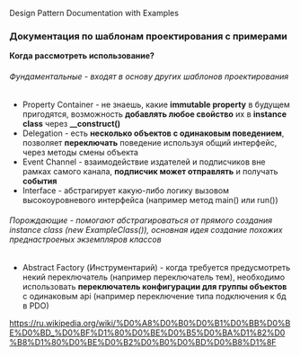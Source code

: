 Design Pattern Documentation with Examples

### **Документация по шаблонам проектирования с примерами**

**Когда рассмотреть использование?**
###### Фундаментальные - входят в основу других шаблонов проектирования
- Property Container - не знаешь, какие **immutable property** в будущем пригодятся, возможность **добавлять любое свойство** их в **instance class** через
  **__construct()**
- Delegation - есть **несколько объектов с одинаковым поведением**, позволяет **переключать** поведение используя общий интерфейс, через методы смены объекта
- Event Channel - взаимодействие издателей и подписчиков вне рамках самого канала, **подписчик может отправлять** и получать **события**
- Interface - абстрагирует какую-либо логику вызовом высокоуровневого интерфейса (например метод main() или run())

###### Порождающие - помогают абстрагироваться от прямого создания instance class (new ExampleClass()), основная идея создание похожих преднастроеных экземпляров классов
- Abstract Factory (Инструментарий) - когда требуется предусмотреть некий переключатель (например переключатель тем), необходимо использовать **переключатель конфигурации для группы объектов** с одинаковым api (например переключение типа подключения к бд в PDO)

https://ru.wikipedia.org/wiki/%D0%A8%D0%B0%D0%B1%D0%BB%D0%BE%D0%BD_%D0%BF%D1%80%D0%BE%D0%B5%D0%BA%D1%82%D0%B8%D1%80%D0%BE%D0%B2%D0%B0%D0%BD%D0%B8%D1%8F